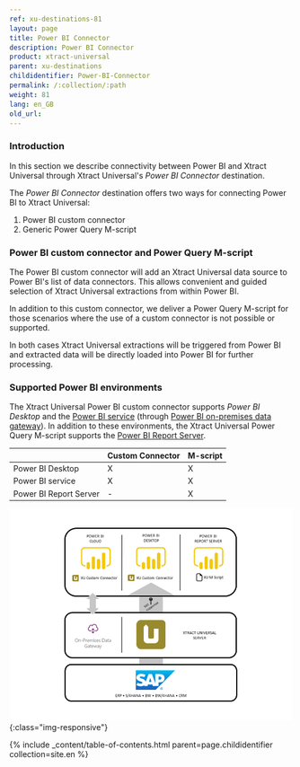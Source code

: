```yaml
---
ref: xu-destinations-81
layout: page
title: Power BI Connector
description: Power BI Connector
product: xtract-universal
parent: xu-destinations
childidentifier: Power-BI-Connector
permalink: /:collection/:path
weight: 81
lang: en_GB
old_url: 
---
```




### Introduction

In this section we describe connectivity between Power BI and Xtract Universal through Xtract Universal's *Power BI Connector* destination. <br>

The *Power BI Connector* destination offers two ways for connecting Power BI to Xtract Universal:

1. Power BI custom connector
2. Generic Power Query M-script

### Power BI custom connector and Power Query M-script

The Power BI custom connector will add an Xtract Universal data source to Power BI's list of data connectors. This allows convenient and guided selection of Xtract Universal extractions from within Power BI. <br>

In addition to this custom connector, we deliver a Power Query M-script for those scenarios where the use of a custom connector is not possible or supported. <br>

In both cases Xtract Universal extractions will be triggered from Power BI and extracted data will be directly loaded into Power BI for further processing.<br>

### Supported Power BI environments

The Xtract Universal Power BI custom connector supports *Power BI Desktop* and the [Power BI service](https://docs.microsoft.com/en-us/power-bi/power-bi-overview#the-parts-of-power-bi) (through [Power BI on-premises data gateway](https://docs.microsoft.com/en-us/power-bi/service-gateway-onprem)). In addition to these environments, the Xtract Universal Power Query M-script supports the [Power BI Report Server](https://docs.microsoft.com/en-us/power-bi/report-server/get-started).<br>


|                        | Custom Connector | M-script |
|------------------------|------------------|----------|
| Power BI Desktop       |         X        |     X    |
| Power BI service       |         X        |     X    |
| Power BI Report Server |         -        |     X    |


![Power-BI-Connector-](/img/content/xu/PowerBI_Connector_Architecture_SSO.png){:class="img-responsive"}



{% include _content/table-of-contents.html parent=page.childidentifier collection=site.en %}
